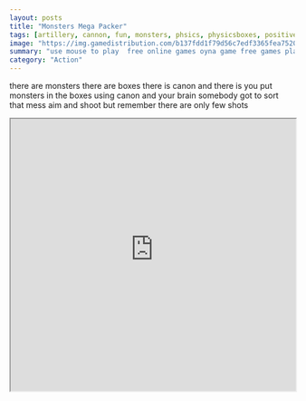 ```yaml
---
layout: posts
title: "Monsters Mega Packer"
tags: [artillery, cannon, fun, monsters, phsics, physicsboxes, positive, shiny, skill, free, online, games, oyna, game, free, games, play, play, games]
image: "https://img.gamedistribution.com/b137fdd1f79d56c7edf3365fea7520f2.jpg"
summary: "use mouse to play  free online games oyna game free games play play games"
category: "Action"
---
```


there are monsters there are boxes there is canon and there is you put monsters in the boxes using canon and your brain somebody got to sort that mess aim and shoot but remember there are only few shots

<iframe width="100%" height="480px;" src="https://flash.gamedistribution.com?game=b137fdd1f79d56c7edf3365fea7520f2"></iframe>